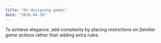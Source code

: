 ```yaml
---
title: "On designing games"
date: "2018-04-30"
---
```


To achieve elegance, add complexity by placing _restrictions_ on
_familiar game actions_ rather than adding extra rules.

